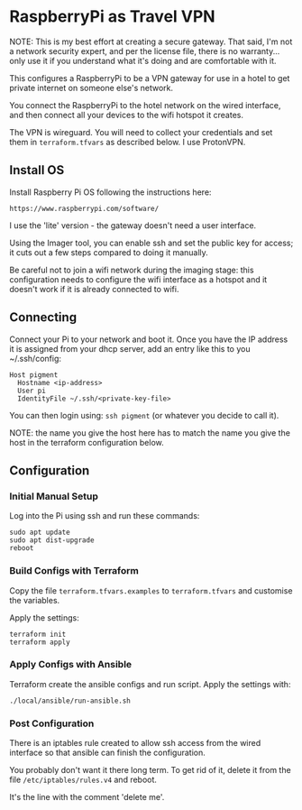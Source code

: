 # RaspberryPi as Travel VPN

NOTE: This is my best effort at creating a secure gateway. That said, I'm not a network 
security expert, and per the license file, there is no warranty... only use it if 
you understand what it's doing and are comfortable with it.

This configures a RaspberryPi to be a VPN gateway for use in a hotel to get private
internet on someone else's network. 

You connect the RaspberryPi to the hotel network on the wired interface,
and then connect all your devices to the wifi hotspot it creates.

The VPN is wireguard. You will need to collect your credentials and set them in
`terraform.tfvars` as described below. I use ProtonVPN.

## Install OS

Install Raspberry Pi OS following the instructions here:

    https://www.raspberrypi.com/software/

I use the 'lite' version - the gateway doesn't need a user interface. 

Using the Imager tool, you can enable ssh and set the public key for access; it cuts out a few steps 
compared to doing it manually.

Be careful not to join a wifi network during the imaging stage: this configuration needs to configure
the wifi interface as a hotspot and it doesn't work if it is already connected to wifi.

## Connecting

Connect your Pi to your network and boot it. Once you have the IP address it is assigned from
your dhcp server, add an entry like this to you ~/.ssh/config:

    Host pigment
      Hostname <ip-address>
      User pi
      IdentityFile ~/.ssh/<private-key-file>

You can then login using: `ssh pigment` (or whatever you decide to call it).

NOTE: the name you give the host here has to match the name you give the host in the terraform
configuration below.

## Configuration

### Initial Manual Setup

Log into the Pi using ssh and run these commands:

    sudo apt update
    sudo apt dist-upgrade
    reboot

### Build Configs with Terraform

Copy the file `terraform.tfvars.examples` to `terraform.tfvars` and customise the variables.

Apply the settings:

    terraform init
    terraform apply

### Apply Configs with Ansible

Terraform create the ansible configs and run script. Apply the settings with:

    ./local/ansible/run-ansible.sh

### Post Configuration

There is an iptables rule created to allow ssh access from the wired interface so that ansible
can finish the configuration. 

You probably don't want it there long term. To get rid of it, delete it from the file
`/etc/iptables/rules.v4` and reboot.

It's the line with the comment 'delete me'.


